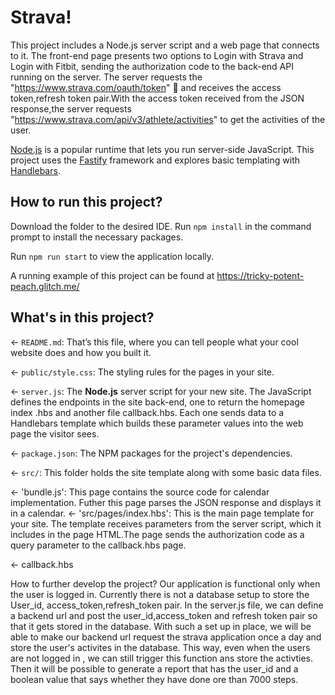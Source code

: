 # Strava!

This project includes a Node.js server script and a web page that connects to it. The front-end page presents two options to Login with Strava and Login with Fitbit, sending the authorization code to the back-end API running on the server. The server requests the "https://www.strava.com/oauth/token" 🎨 and receives the access token,refresh token pair.With the access token received from the JSON response,the server requests "https://www.strava.com/api/v3/athlete/activities" to get the activities of the user.

[Node.js](https://nodejs.org/en/about/) is a popular runtime that lets you run server-side JavaScript. This project uses the [Fastify](https://www.fastify.io/) framework and explores basic templating with [Handlebars](https://handlebarsjs.com/).

## How to run this project?
Download the folder to the desired IDE.
  Run `npm install` in the command prompt to install the necessary packages.
  
  Run `npm run start` to view the application locally.
  
  A running example of this project can be found at https://tricky-potent-peach.glitch.me/



## What's in this project?

← `README.md`: That’s this file, where you can tell people what your cool website does and how you built it.

← `public/style.css`: The styling rules for the pages in your site.

← `server.js`: The **Node.js** server script for your new site. The JavaScript defines the endpoints in the site back-end, one to return the homepage index .hbs and another file callback.hbs. Each one sends data to a Handlebars template which builds these parameter values into the web page the visitor sees.

← `package.json`: The NPM packages for the project's dependencies.

← `src/`: This folder holds the site template along with some basic data files.


← 'bundle.js': This page contains the source code for calendar implementation. Futher this page parses the JSON response and displays it in a calendar.
← 'src/pages/index.hbs':  This is the main page template for your site. The template receives parameters from the server script, which it includes in the page HTML.The page sends the authorization code as a query parameter to the callback.hbs page.

← callback.hbs

How to further develop the project?
Our application is functional only when the user is logged in. Currently there is not a database setup to store the User_id, access_token,refresh_token pair. In the server.js file, we can define a backend url and post the user_id,access_token and refresh token pair so that it gets stored in the database. With such a set up in place, we will be able to make our backend url request the strava application once a day and store the user's activites in the database. This way, even when the users are not logged in , we can still trigger this function ans store the activties. Then it will be possible to generate a report that has the user_id and a boolean value that says whether they  have done ore than 7000 steps.

